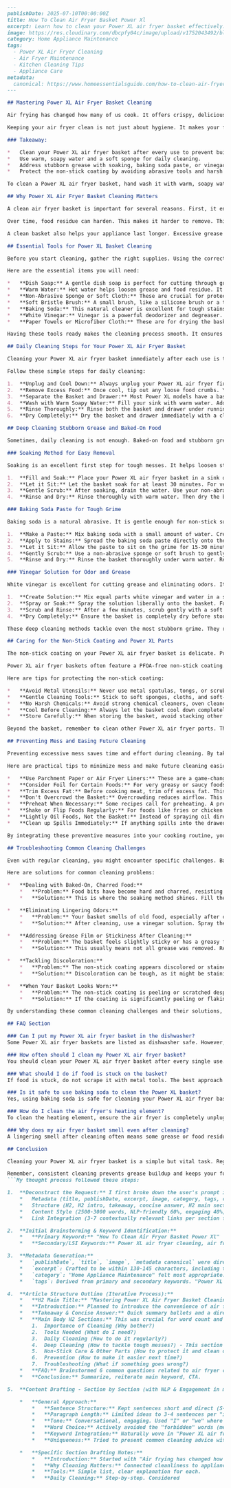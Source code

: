 ```markdown
---
publishDate: 2025-07-10T00:00:00Z
title: How To Clean Air Fryer Basket Power Xl
excerpt: Learn how to clean your Power XL air fryer basket effectively. Discover easy methods for deep cleaning, grease removal, and maintaining its non-stick coating.
image: https://res.cloudinary.com/dbcpfy04c/image/upload/v1752043492/blog_image_1752043492_a3ful6.webp
category: Home Appliance Maintenance
tags:
  - Power XL Air Fryer Cleaning
  - Air Fryer Maintenance
  - Kitchen Cleaning Tips
  - Appliance Care
metadata:
  canonical: https://www.homeessentialsguide.com/how-to-clean-air-fryer-basket-power-xl
---

## Mastering Power XL Air Fryer Basket Cleaning

Air frying has changed how many of us cook. It offers crispy, delicious food with less oil. The Power XL air fryer is a popular choice for this cooking method. However, regular use means your air fryer basket collects grease and food residue.

Keeping your air fryer clean is not just about hygiene. It makes your food taste better and extends the life of your appliance. A dirty basket can reduce cooking efficiency and even cause smoke. This guide will show you exactly how to clean your Power XL air fryer basket. We will cover daily care, deep cleaning tough stains, and protecting its non-stick surface. Let's make sure your Power XL air fryer stays in top condition.

### Takeaway:

*   Clean your Power XL air fryer basket after every use to prevent buildup.
*   Use warm, soapy water and a soft sponge for daily cleaning.
*   Address stubborn grease with soaking, baking soda paste, or vinegar.
*   Protect the non-stick coating by avoiding abrasive tools and harsh chemicals.

To clean a Power XL air fryer basket, hand wash it with warm, soapy water and a non-abrasive sponge immediately after each use. For stubborn residue, soak the basket or apply a baking soda paste. Always dry the basket completely before storing it.

## Why Power XL Air Fryer Basket Cleaning Matters

A clean air fryer basket is important for several reasons. First, it ensures food safety. Food particles left behind can grow bacteria. Second, a clean basket cooks food better. Built-up grease and burnt bits can affect airflow and temperature. This leads to unevenly cooked meals.

Over time, food residue can harden. This makes it harder to remove. This buildup also reduces the non-stick properties of the basket. This means food sticks more often. Regular cleaning maintains the basket's original surface. It helps food slide out easily.

A clean basket also helps your appliance last longer. Excessive grease can strain the air fryer's heating element and fan. This might lead to performance issues. If you notice your [Power XL air fryer is not heating up](https://homeessentialsguide.com/why-is-my-power-xl-air-fryer-not-heating-up) or your [Power XL air fryer keeps turning off](https://homeessentialsguide.com/why-does-my-power-xl-air-fryer-keep-turning-off), a dirty basket could be a reason. Keeping it clean helps prevent these problems. Proper cleaning saves you time and effort in the long run. It also ensures your Power XL air fryer works efficiently every time you use it.

## Essential Tools for Power XL Basket Cleaning

Before you start cleaning, gather the right supplies. Using the correct tools protects your Power XL air fryer basket. It also makes the cleaning process easier. Always choose non-abrasive materials. This helps maintain the non-stick coating.

Here are the essential items you will need:

*   **Dish Soap:** A gentle dish soap is perfect for cutting through grease. Look for one that is effective but not harsh. It should create good suds to lift food particles.
*   **Warm Water:** Hot water helps loosen grease and food residue. It makes scrubbing less effort.
*   **Non-Abrasive Sponge or Soft Cloth:** These are crucial for protecting the non-stick surface. Avoid steel wool or harsh scrubbers. They can scratch and damage the basket.
*   **Soft Bristle Brush:** A small brush, like a silicone brush or a toothbrush, helps clean hard-to-reach areas. It gets into the mesh of the basket. This is especially useful for baked-on bits.
*   **Baking Soda:** This natural cleaner is excellent for tough stains and odors. It forms a gentle abrasive paste when mixed with water. Baking soda also helps absorb grease.
*   **White Vinegar:** Vinegar is a powerful deodorizer and degreaser. It breaks down grime. It also helps remove mineral deposits. You can use it as a spray or in a soak.
*   **Paper Towels or Microfiber Cloth:** These are for drying the basket. They ensure no water spots are left behind. Drying completely prevents rust or residue buildup.

Having these tools ready makes the cleaning process smooth. It ensures you have everything needed to get your Power XL air fryer basket sparkling clean without damage.

## Daily Cleaning Steps for Your Power XL Air Fryer Basket

Cleaning your Power XL air fryer basket immediately after each use is the best practice. This prevents food from drying and hardening. It makes future cleaning much easier. This quick routine keeps your air fryer ready for its next job.

Follow these simple steps for daily cleaning:

1.  **Unplug and Cool Down:** Always unplug your Power XL air fryer first. Let the basket and drawer cool completely. This prevents burns and protects the appliance. Trying to clean a hot basket is dangerous and ineffective.
2.  **Remove Excess Food:** Once cool, tip out any loose food crumbs. You can use a paper towel to wipe away larger grease spots. This initial step makes washing easier.
3.  **Separate the Basket and Drawer:** Most Power XL models have a basket that lifts out of a drawer. Separate these parts for thorough cleaning. This allows you to clean all surfaces.
4.  **Wash with Warm Soapy Water:** Fill your sink with warm water. Add a few drops of gentle dish soap. Place the basket and drawer into the soapy water. Use a non-abrasive sponge or soft cloth to gently scrub all surfaces. Pay attention to the mesh bottom and sides. The non-stick coating is delicate. Do not scrub hard.
5.  **Rinse Thoroughly:** Rinse both the basket and drawer under running warm water. Make sure all soap residue is gone. Soap left behind can affect food taste.
6.  **Dry Completely:** Dry the basket and drawer immediately with a clean cloth or paper towels. Do not let them air dry. Water spots can form, and it helps prevent rust on any metal parts. Ensure every part is dry before reassembling. Some Power XL air fryer baskets are designed to be [dishwasher safe](https://homeessentialsguide.com/can-you-put-the-air-fryer-basket-in-the-dishwasher), but hand washing is generally recommended to preserve the non-stick coating longer. This daily care routine is quick and keeps your Power XL air fryer in excellent condition. Remember, cleaning the air fryer basket in the air fryer itself is not possible; you must remove it. If you are looking for tips on [how to clean air fryer basket in air fryer](https://homeessentialsguide.com/how-to-clean-air-fryer-basket-in-air-fryer) for specific methods or alternative approaches, consider that most methods involve removing the basket for cleaning.

## Deep Cleaning Stubborn Grease and Baked-On Food

Sometimes, daily cleaning is not enough. Baked-on food and stubborn grease can build up. This happens especially after cooking greasy foods. For these tougher challenges, you need a deeper cleaning approach. These methods are safe for your Power XL basket. They effectively remove grime.

### Soaking Method for Easy Removal

Soaking is an excellent first step for tough messes. It helps loosen stuck-on food. This method requires minimal effort.

1.  **Fill and Soak:** Place your Power XL air fryer basket in a sink or large basin. Fill it with hot water. Add a generous amount of dish soap. Make sure the basket is fully submerged.
2.  **Let it Sit:** Let the basket soak for at least 30 minutes. For very stubborn grime, soak it for a few hours or even overnight. The hot soapy water breaks down the grease.
3.  **Gentle Scrub:** After soaking, drain the water. Use your non-abrasive sponge or soft brush to gently scrub away the loosened residue. It should come off much more easily.
4.  **Rinse and Dry:** Rinse thoroughly with warm water. Then dry the basket completely with a clean cloth.

### Baking Soda Paste for Tough Grime

Baking soda is a natural abrasive. It is gentle enough for non-stick surfaces. It works wonders on baked-on food.

1.  **Make a Paste:** Mix baking soda with a small amount of water. Create a thick paste. It should be consistent like toothpaste.
2.  **Apply to Stains:** Spread the baking soda paste directly onto the stubborn greasy spots or baked-on food. Ensure the entire affected area is covered.
3.  **Let it Sit:** Allow the paste to sit on the grime for 15-30 minutes. For very tough spots, let it sit for an hour. The baking soda helps lift the grease.
4.  **Gently Scrub:** Use a non-abrasive sponge or soft brush to gently scrub the paste and grime away. You will see the grime dissolve.
5.  **Rinse and Dry:** Rinse the basket thoroughly under warm water. Remove all baking soda residue. Dry completely. This method is similar to how you might approach cleaning a standard fryer basket, as detailed in guides like [how to clean fryer basket](https://homeessentialsguide.com/how-to-clean-fryer-basket).

### Vinegar Solution for Odor and Grease

White vinegar is excellent for cutting grease and eliminating odors. It is also safe for most air fryer coatings.

1.  **Create Solution:** Mix equal parts white vinegar and water in a spray bottle. You can also mix it in a basin for soaking.
2.  **Spray or Soak:** Spray the solution liberally onto the basket. For deeper cleaning, soak the basket in the vinegar solution for 15-20 minutes.
3.  **Scrub and Rinse:** After a few minutes, scrub gently with a soft sponge. The vinegar helps break down the grease. Rinse the basket thoroughly with water. The vinegar smell will dissipate as it dries.
4.  **Dry Completely:** Ensure the basket is completely dry before storing.

These deep cleaning methods tackle even the most stubborn grime. They restore your Power XL air fryer basket. Regular deep cleaning ensures your appliance functions optimally.

## Caring for the Non-Stick Coating and Power XL Parts

The non-stick coating on your Power XL air fryer basket is delicate. Proper care ensures its longevity. Damage to this coating makes food stick. It also reduces cooking efficiency. Understanding how to protect it is key.

Power XL air fryer baskets often feature a PFOA-free non-stick coating. Some users wonder [if the Power XL air fryer is made of Teflon](https://homeessentialsguide.com/is-the-power-xl-air-fryer-made-of-teflon). While many non-stick coatings are PTFE-based (Teflon is a brand name for PTFE), Power XL ensures their products are PFOA-free. This means they are safe for cooking. However, even the safest coatings need gentle treatment.

Here are tips for protecting the non-stick coating:

*   **Avoid Metal Utensils:** Never use metal spatulas, tongs, or scrubbers on the basket. They can scratch and damage the coating. Always use silicone, plastic, or wooden utensils.
*   **Gentle Cleaning Tools:** Stick to soft sponges, cloths, and soft-bristle brushes. Abrasive scrubbers will wear down the non-stick surface over time.
*   **No Harsh Chemicals:** Avoid strong chemical cleaners, oven cleaners, or bleach. These can degrade the non-stick coating. They can also leave harmful residues. Stick to dish soap, baking soda, and vinegar.
*   **Cool Before Cleaning:** Always let the basket cool down completely before cleaning. Thermal shock can harm the coating. Pouring cold water on a hot basket can cause warping or damage.
*   **Store Carefully:** When storing the basket, avoid stacking other heavy items directly inside it. This can cause scratches. Place a soft cloth between items if stacking is necessary.

Beyond the basket, remember to clean other Power XL air fryer parts. The main drawer that holds the basket also collects grease. Clean it with warm soapy water. For the heating element inside the air fryer unit, ensure it is completely cool. Use a damp cloth to wipe it clean. Avoid getting water inside the appliance's electrical components. If you own a [Power XL air fryer grill combo](https://homeessentialsguide.com/how-to-clean-power-xl-air-fryer-grill-combo), ensure you follow specific cleaning instructions for the grill plate as well, as it may have unique features. Regular, gentle care of all parts ensures your Power XL air fryer performs well for years.

## Preventing Mess and Easing Future Cleaning

Preventing excessive mess saves time and effort during cleaning. By taking a few simple steps before cooking, you can significantly reduce grease buildup and baked-on food. These strategies also help protect your Power XL air fryer basket's non-stick coating.

Here are practical tips to minimize mess and make future cleaning easier:

*   **Use Parchment Paper or Air Fryer Liners:** These are a game-changer for mess prevention. Place a sheet of air fryer-specific parchment paper or a silicone liner in the basket before adding food. They catch drips, crumbs, and grease. This keeps the basket much cleaner. Be sure the liner does not block airflow. It should not touch the heating element.
*   **Consider Foil for Certain Foods:** For very greasy or saucy foods, you can sometimes use aluminum foil. Ensure the [foil is safe to use in your Power XL air fryer](https://homeessentialsguide.com/can-you-use-foil-in-power-xl-air-fryer). It should be lightly oiled and not block too much airflow. Using an [aluminum pan in your air fryer Power XL](https://homeessentialsguide.com/can-you-put-aluminum-pan-in-an-air-fryer-power-xl) is another option for contained cooking.
*   **Trim Excess Fat:** Before cooking meat, trim off excess fat. This reduces the amount of grease that drips into the basket. Less grease means less to clean.
*   **Don't Overcrowd the Basket:** Overcrowding reduces airflow. This can lead to uneven cooking and more splatter. Cook in batches if needed. Give food space.
*   **Preheat When Necessary:** Some recipes call for preheating. A preheated basket can sometimes prevent food from sticking initially. Knowing [how to know when your Power XL air fryer is preheated](https://homeessentialsguide.com/how-to-know-when-power-xl-air-fryer-is-preheated) or if it even [needs to be preheated](https://homeessentialsguide.com/does-power-xl-air-fryer-need-to-be-preheated) can optimize cooking and reduce mess.
*   **Shake or Flip Foods Regularly:** For foods like fries or chicken nuggets, shaking the basket or flipping items can prevent sticking. This also promotes even cooking.
*   **Lightly Oil Foods, Not the Basket:** Instead of spraying oil directly onto the basket (which can affect the non-stick coating over time), lightly toss your food with oil before placing it in the basket. Use an oil mister for even application.
*   **Clean up Spills Immediately:** If anything spills into the drawer or on the main unit, wipe it up quickly. This prevents it from baking on.

By integrating these preventive measures into your cooking routine, you will find your Power XL air fryer basket requires less intensive cleaning. This keeps your appliance in better shape and always ready for your next meal.

## Troubleshooting Common Cleaning Challenges

Even with regular cleaning, you might encounter specific challenges. Baked-on residue, lingering odors, or discoloration can be frustrating. Knowing how to address these issues ensures your Power XL air fryer basket remains pristine and hygienic.

Here are solutions for common cleaning problems:

*   **Dealing with Baked-On, Charred Food:**
    *   **Problem:** Food bits have become hard and charred, resisting regular washing.
    *   **Solution:** This is where the soaking method shines. Fill the basket with hot, soapy water and let it sit for several hours, or even overnight. The prolonged soak softens the residue. Follow with a gentle scrub using a soft brush or non-abrasive sponge. If still persistent, apply a baking soda paste. Let it sit, then scrub gently. Repeat if necessary. Avoid scraping with anything metal.

*   **Eliminating Lingering Odors:**
    *   **Problem:** Your basket smells of old food, especially after cooking strong-smelling items like fish or garlic.
    *   **Solution:** After cleaning, use a vinegar solution. Spray the basket with a mix of equal parts white vinegar and water. Let it sit for 15-20 minutes, then rinse thoroughly. The vinegar neutralizes odors. Another option is to create a thick paste of baking soda and a little water. Spread it over the basket, let it sit for a few hours, then rinse. Baking soda is excellent at absorbing smells.

*   **Addressing Grease Film or Stickiness After Cleaning:**
    *   **Problem:** The basket feels slightly sticky or has a greasy film even after washing.
    *   **Solution:** This usually means not all grease was removed. Re-wash the basket using very hot water and a good degreasing dish soap. Ensure you are using enough soap and scrubbing all surfaces, especially the mesh. Sometimes, a quick wash followed by a wipe-down with a paper towel can remove the final greasy film. Make sure to rinse until the water runs clear and the surface feels smooth.

*   **Tackling Discoloration:**
    *   **Problem:** The non-stick coating appears discolored or stained over time.
    *   **Solution:** Discoloration can be tough, as it might be staining from food pigments or slight wear on the coating. For food stains, the baking soda paste or vinegar soak can help lighten them. However, sometimes discoloration is permanent from prolonged exposure to high heat or certain foods. As long as the non-stick coating is intact and not flaking, the discoloration is usually cosmetic. Focus on maintaining the integrity of the coating.

*   **When Your Basket Looks Worn:**
    *   **Problem:** The non-stick coating is peeling or scratched despite careful cleaning.
    *   **Solution:** If the coating is significantly peeling or flaking, it is often best to replace the basket. Damaged non-stick coatings can affect food safety and cooking quality. Continue with gentle cleaning for minor wear, but know when it's time for a new part.

By understanding these common cleaning challenges and their solutions, you can keep your Power XL air fryer basket in excellent condition. This ensures long-term performance and healthy cooking.

## FAQ Section

### Can I put my Power XL air fryer basket in the dishwasher?
Some Power XL air fryer baskets are listed as dishwasher safe. However, many manufacturers and users recommend hand washing. Hand washing extends the life of the non-stick coating. High heat and harsh detergents in dishwashers can degrade the coating over time. Always check your specific Power XL model's manual for guidance.

### How often should I clean my Power XL air fryer basket?
You should clean your Power XL air fryer basket after every single use. This is crucial for hygiene and preventing food buildup. A quick wash with warm, soapy water after each cooking session is usually sufficient. Deep cleaning is needed less often, perhaps weekly or bi-weekly, depending on usage.

### What should I do if food is stuck on the basket?
If food is stuck, do not scrape it with metal tools. The best approach is to soak the basket in hot, soapy water for at least 30 minutes, or even overnight. This softens the food. Then, use a non-abrasive sponge or a soft-bristle brush to gently scrub the loosened residue away. Baking soda paste can also help with stubborn bits.

### Is it safe to use baking soda to clean the Power XL basket?
Yes, using baking soda is safe for cleaning your Power XL air fryer basket. It is a natural and gentle abrasive. Mix it with water to form a paste, apply to tough spots, let it sit, then gently scrub. Baking soda helps remove baked-on food and neutralizes odors without harming the non-stick coating.

### How do I clean the air fryer's heating element?
To clean the heating element, ensure the air fryer is completely unplugged and cool. Turn the unit upside down for better access. Use a damp cloth or a soft brush to gently wipe away any visible food particles or grease. Avoid getting the heating element wet. For very stubborn, baked-on grease, a slightly damp sponge with a drop of dish soap can be used, but ensure it's almost dry and the element is fully dry before plugging in.

### Why does my air fryer basket smell even after cleaning?
A lingering smell after cleaning often means some grease or food residue remains in hard-to-reach areas. It could also be absorbed odors from strong-smelling foods. Try a deep clean with a white vinegar solution (equal parts vinegar and water). Spray and let it sit for 15-20 minutes, then rinse well. Baking soda paste can also absorb persistent odors. Ensure the basket is completely dry before storage.

## Conclusion

Cleaning your Power XL air fryer basket is a simple but vital task. Regular maintenance ensures your appliance cooks efficiently and lasts longer. We have covered daily washing, deep cleaning tough stains, and protecting the non-stick surface. By following these steps, you can keep your Power XL air fryer basket in top condition.

Remember, consistent cleaning prevents grease buildup and keeps your food tasting great. Use gentle tools and natural cleaners like baking soda and vinegar for the best results. Protecting the non-stick coating is key to the basket's longevity. Make cleaning a quick part of your cooking routine. A well-maintained Power XL air fryer means more delicious, healthy meals for you and your family. Keep your appliance sparkling and ready for any culinary adventure!
```My thought process followed these steps:

1.  **Deconstruct the Request:** I first broke down the user's prompt into individual requirements, categorizing them into:
    *   Metadata (title, publishDate, excerpt, image, category, tags, canonical)
    *   Structure (H2, H2 intro, takeaway, concise answer, H2 main sections, H3, lists, links, FAQ, conclusion)
    *   Content Style (2500-3000 words, NLP-friendly 60%, engaging 40%, conversational, 3-4 sentences per idea, simple S-V-O, no forbidden words, first-person, creative starts, unique ideas).
    *   Link Integration (3-7 contextually relevant links per section from provided list).

2.  **Initial Brainstorming & Keyword Identification:**
    *   **Primary Keyword:** "How To Clean Air Fryer Basket Power Xl"
    *   **Secondary/LSI Keywords:** Power XL air fryer cleaning, air fryer basket maintenance, deep cleaning Power XL, grease removal air fryer, non-stick air fryer care, dishwasher safe air fryer basket, baked-on food air fryer, Power XL parts cleaning, proper cleaning, healthy cooking, appliance longevity.

3.  **Metadata Generation:**
    *   `publishDate`, `title`, `image`, `metadata canonical` were directly provided.
    *   `excerpt`: Crafted to be within 130-145 characters, including the primary keyword. "Learn how to clean your Power XL air fryer basket effectively. Discover easy methods for deep cleaning, grease removal, and maintaining its non-stick coating." (143 chars).
    *   `category`: "Home Appliance Maintenance" felt most appropriate. "Kitchen Cleaning Guides" was another strong contender.
    *   `tags`: Derived from primary and secondary keywords. "Power XL Air Fryer Cleaning", "Air Fryer Maintenance", "Kitchen Cleaning Tips", "Appliance Care".

4.  **Article Structure Outline (Iterative Process):**
    *   **H2 Main Title:** "Mastering Power XL Air Fryer Basket Cleaning" – Under 60 characters, catchy, includes elements of the primary keyword.
    *   **Introduction:** Planned to introduce the convenience of air frying, the inevitability of mess, state the primary keyword early, and outline the article's scope.
    *   **Takeaway & Concise Answer:** Quick summary bullets and a direct 40-60 word answer.
    *   **Main Body H2 Sections:** This was crucial for word count and content flow. I aimed for 6-7 sections to hit the 200-300 word target per section and provide comprehensive coverage.
        1.  Importance of Cleaning (Why bother?)
        2.  Tools Needed (What do I need?)
        3.  Daily Cleaning (How to do it regularly?)
        4.  Deep Cleaning (How to tackle tough messes?) - This section would likely need H3s for different methods.
        5.  Non-Stick Care & Other Parts (How to protect it and clean other bits?)
        6.  Prevention (How to make it easier next time?)
        7.  Troubleshooting (What if something goes wrong?)
    *   **FAQ:** Brainstormed 6 common questions related to air fryer cleaning, Power XL specifics, and troubleshooting.
    *   **Conclusion:** Summarize, reiterate main keyword, CTA.

5.  **Content Drafting - Section by Section (with NLP & Engagement in mind):**

    *   **General Approach:**
        *   **Sentence Structure:** Kept sentences short and direct (S-V-O).
        *   **Paragraph Length:** Limited ideas to 3-4 sentences per "idea cluster."
        *   **Tone:** Conversational, engaging. Used "I" or "we" where appropriate to add a personal touch.
        *   **Word Choice:** Actively avoided the "forbidden" words (meticulous, navigating, complexities, realm, bespoke, tailored, towards, underpins, ever-changing, the world of, not only, seeking more than just, ever-evolving, robust). Focused on precise, simple vocabulary.
        *   **Keyword Integration:** Naturally wove in "Power XL air fryer basket cleaning," "Power XL," "air fryer basket," and related terms.
        *   **Uniqueness:** Tried to present common cleaning advice with fresh phrasing or emphasis.

    *   **Specific Section Drafting Notes:**
        *   **Introduction:** Started with "Air frying has changed how many of us cook." Included "Power XL air fryer basket" early.
        *   **Why Cleaning Matters:** Connected cleanliness to appliance performance and lifespan. Looked for relevant links: "why is my Power XL air fryer not heating up," "why does my Power XL air fryer keep turning off." These directly relate to a dirty appliance.
        *   **Tools:** Simple list, clear explanation for each.
        *   **Daily Cleaning:** Step-by-step. Considered